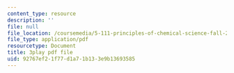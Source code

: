 ```yaml
---
content_type: resource
description: ''
file: null
file_location: /coursemedia/5-111-principles-of-chemical-science-fall-2008/92767ef21f77d1a71b133e9b13693585_iWZDVWdtjMY.pdf
file_type: application/pdf
resourcetype: Document
title: 3play pdf file
uid: 92767ef2-1f77-d1a7-1b13-3e9b13693585
---
```

